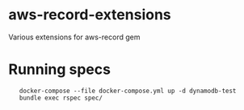 # aws-record-extensions
Various extensions for aws-record gem

# Running specs

```
   docker-compose --file docker-compose.yml up -d dynamodb-test
   bundle exec rspec spec/
```
